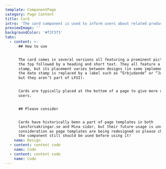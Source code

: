 ```yaml
---
template: ComponentPage
category: Page Content
title: Card
intro: 'The card component is used to inform users about related products or content. '
previewImage: ''
backgroundColor: '#f3f3f3'
tabs:
  - content: >-
      ## How to use


      The card comes in several versions all featuring a prominent picture at
      the top followed by a heading and short text. They all feature a date
      stamp, but its placement varies between designs (in some implementations
      the date stamp is replaced by a label such as “Erbjudande” or “Just nu”,
      but they aren’t part of LFUI).


      Cards are typically placed at the bottom of a page to give more options to
      users.


      ## Please consider


      Cards have historically been a part of page templates in both
      lansforsakringar.se and Mina sidor, but their future usage is under
      consideration as page templates are being redesigned so please check if
      the component still should be used before using it!
    name: Design
  - content: content code
    name: Code
  - content: content code
    name: Code
---
```


